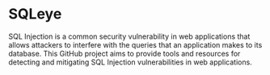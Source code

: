 # SQLeye
SQL Injection is a common security vulnerability in web applications that allows attackers to interfere with the queries that an application makes to its database. This GitHub project aims to provide tools and resources for detecting and mitigating SQL Injection vulnerabilities in web applications.
